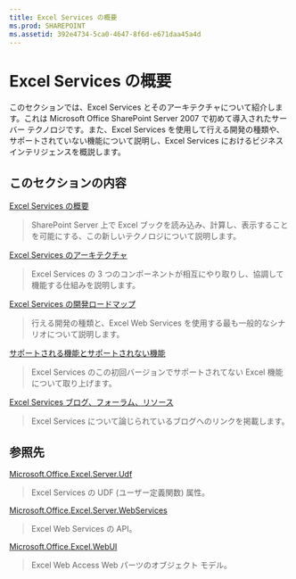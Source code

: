 ```yaml
---
title: Excel Services の概要
ms.prod: SHAREPOINT
ms.assetid: 392e4734-5ca0-4647-8f6d-e671daa45a4d
---
```



# Excel Services の概要

このセクションでは、Excel Services とそのアーキテクチャについて紹介します。これは Microsoft Office SharePoint Server 2007 で初めて導入されたサーバー テクノロジです。また、Excel Services を使用して行える開発の種類や、サポートされていない機能について説明し、Excel Services におけるビジネス インテリジェンスを概説します。
  
    
    


## このセクションの内容


 [Excel Services の概要](excel-services-overview.md)
  
    
    
> SharePoint Server 上で Excel ブックを読み込み、計算し、表示することを可能にする、この新しいテクノロジについて説明します。
    
  
 [Excel Services のアーキテクチャ](excel-services-architecture.md)
  
    
    
> Excel Services の 3 つのコンポーネントが相互にやり取りし、協調して機能する仕組みを説明します。
    
  
 [Excel Services の開発ロードマップ](excel-services-development-roadmap.md)
  
    
    
> 行える開発の種類と、Excel Web Services を使用する最も一般的なシナリオについて説明します。
    
  
 [サポートされる機能とサポートされない機能](supported-and-unsupported-features.md)
  
    
    
> Excel Services のこの初回バージョンでサポートされてない Excel 機能について取り上げます。
    
  
 [Excel Services ブログ、フォーラム、リソース](excel-services-blogs-forums-and-resources.md)
  
    
    
> Excel Services について論じられているブログへのリンクを掲載します。
    
  

## 参照先


 [Microsoft.Office.Excel.Server.Udf](https://msdn.microsoft.com/library/Microsoft.Office.Excel.Server.Udf.aspx)
  
    
    
> Excel Services の UDF (ユーザー定義関数) 属性。
    
  
 [Microsoft.Office.Excel.Server.WebServices](https://msdn.microsoft.com/library/Microsoft.Office.Excel.Server.WebServices.aspx)
  
    
    
> Excel Web Services の API。
    
  
 [Microsoft.Office.Excel.WebUI](https://msdn.microsoft.com/library/Microsoft.Office.Excel.WebUI.aspx)
  
    
    
> Excel Web Access Web パーツのオブジェクト モデル。
    
  


